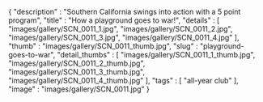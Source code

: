 {
  "description" : "Southern California swings into action with a 5 point program",
  "title" : "How a playground goes to war!",
  "details" : [
                 "images/gallery/SCN_0011_1.jpg",
                 "images/gallery/SCN_0011_2.jpg",
                 "images/gallery/SCN_0011_3.jpg",
                 "images/gallery/SCN_0011_4.jpg"
               ],
  "thumb" : "images/gallery/SCN_0011_thumb.jpg",
  "slug" : "playground-goes-to-war",
  "detail_thumbs" : [
                       "images/gallery/SCN_0011_1_thumb.jpg",
                       "images/gallery/SCN_0011_2_thumb.jpg",
                       "images/gallery/SCN_0011_3_thumb.jpg",
                       "images/gallery/SCN_0011_4_thumb.jpg"
                     ],
  "tags" : [
              "all-year club"
            ],
  "image" : "images/gallery/SCN_0011.jpg"
}
